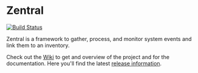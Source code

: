 # Zentral

[![Build Status](https://travis-ci.org/zentralopensource/zentral.svg?branch=master)](https://travis-ci.org/zentralopensource/zentral)

Zentral is a framework to gather, process, and monitor system events and link them to an inventory.

Check out the [Wiki](https://github.com/zentralopensource/zentral/wiki) to get and overview of the project and for the documentation. Here you'll find the latest [release information](https://github.com/zentralopensource/zentral/releases).
